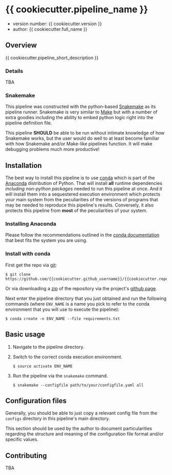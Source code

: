 # {{ cookiecutter.pipeline_name }}


- version number: {{ cookiecutter.version }}
- author: {{ cookiecutter.full_name }}

## Overview

{{ cookiecutter.pipeline_short_description }}

### Details
TBA


### Snakemake
This pipeline was constructed with the python-based [Snakemake](https://bitbucket.org/snakemake/snakemake/wiki/Home) as its pipeline runner. Snakemake is very similar to [Make](https://www.gnu.org/software/make/) but with a number of extra goodies including the ability to embed python logic right into the pipeline definition file.

This pipeline __SHOULD__ be able to be run without intimate knowledge of how Snakemake works, but the user would do well to at least become familiar with how Snakemake and/or Make-like pipelines function. It will make debugging problems much more productive!





## Installation

The best way to install this pipeline is to use [conda](http://conda.pydata.org/docs/) which is part of the [Anaconda](https://www.continuum.io/downloads) distribution of Python.  That will install __all__ runtime dependencies _including non-python packages_ needed to run this pipeline at once.  And it will install them into a sequestered execution environment which protects your main system from the peculiarities of the versions of programs that may be needed to reproduce this pipeline's results. Conversely, it also protects this pipeline from __most__ of the peculiarities of your system.

### Installing Anaconda

Please follow the recommendations outlined in the [conda documentation](http://conda.pydata.org/docs/installation.html) that best fits the system you are using.

### Install with conda

First get the repo via [git](https://git-scm.com/):
```shell
$ git clone https://github.com/{{cookiecutter.github_username}}/{{cookiecutter.repo_name}}.git
```

Or via downloading a [zip](https://github.com/{{cookiecutter.github_username}}/{{cookiecutter.repo_name}}/archive/master.zip) of the repository via the project's [github page](https://github.com/{{cookiecutter.github_username}}/{{cookiecutter.repo_name}}).

Next enter the pipeline directory that you just obtained and run the following commands (where `ENV_NAME` is a name you pick to refer to the conda environment that you will use to execute the pipeline):

```shell
$ conda create -n ENV_NAME --file requirements.txt
```




## Basic usage
1. Navigate to the pipeline directory.
2. Switch to the correct conda execution environment.

    ```shell
    $ source activate ENV_NAME
    ```
3. Run the pipeline via the `snakemake` command.

    ```shell
    $ snakemake --configfile path/to/your/configfile.yaml all
    ```



## Configuration files

Generally, you should be able to just copy a relevant config file from the `configs` directory in this pipeline's main directory.

This section should be used by the author to document particularities regarding the structure and meaning of the configuration file format and/or specific values.


## Contributing

TBA
